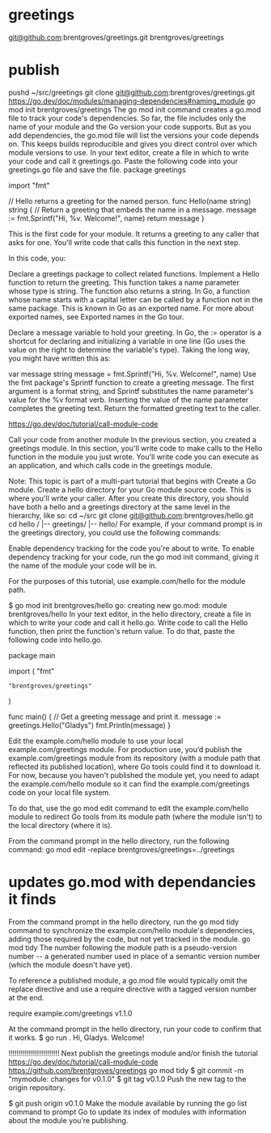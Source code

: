 # greetings
<!-- https://go.dev/doc/tutorial/create-module -->
git@github.com:brentgroves/greetings.git
brentgroves/greetings

# publish
pushd ~/src/greetings
git clone git@github.com:brentgroves/greetings.git
https://go.dev/doc/modules/managing-dependencies#naming_module
go mod init brentgroves/greetings
The go mod init command creates a go.mod file to track your code's dependencies. So far, the file includes only the name of your module and the Go version your code supports. But as you add dependencies, the go.mod file will list the versions your code depends on. This keeps builds reproducible and gives you direct control over which module versions to use.
In your text editor, create a file in which to write your code and call it greetings.go.
Paste the following code into your greetings.go file and save the file.
package greetings

import "fmt"

// Hello returns a greeting for the named person.
func Hello(name string) string {
    // Return a greeting that embeds the name in a message.
    message := fmt.Sprintf("Hi, %v. Welcome!", name)
    return message
}

This is the first code for your module. It returns a greeting to any caller that asks for one. You'll write code that calls this function in the next step.

In this code, you:

Declare a greetings package to collect related functions.
Implement a Hello function to return the greeting.
This function takes a name parameter whose type is string. The function also returns a string. In Go, a function whose name starts with a capital letter can be called by a function not in the same package. This is known in Go as an exported name. For more about exported names, see Exported names in the Go tour.

Declare a message variable to hold your greeting.
In Go, the := operator is a shortcut for declaring and initializing a variable in one line (Go uses the value on the right to determine the variable's type). Taking the long way, you might have written this as:

var message string
message = fmt.Sprintf("Hi, %v. Welcome!", name)
Use the fmt package's Sprintf function to create a greeting message. The first argument is a format string, and Sprintf substitutes the name
parameter's value for the %v format verb. Inserting the value of the name parameter completes the greeting text.
Return the formatted greeting text to the caller.

https://go.dev/doc/tutorial/call-module-code

Call your code from another module
In the previous section, you created a greetings module. In this section, you'll write code to make calls to the Hello function in the module you just wrote. You'll write code you can execute as an application, and which calls code in the greetings module.

Note: This topic is part of a multi-part tutorial that begins with Create a Go module.
Create a hello directory for your Go module source code. This is where you'll write your caller.
After you create this directory, you should have both a hello and a greetings directory at the same level in the hierarchy, like so:
cd ~/src
git clone git@github.com:brentgroves/hello.git
cd hello
<home>/
 |-- greetings/
 |-- hello/
For example, if your command prompt is in the greetings directory, you could use the following commands:

Enable dependency tracking for the code you're about to write.
To enable dependency tracking for your code, run the go mod init command, giving it the name of the module your code will be in.

For the purposes of this tutorial, use example.com/hello for the module path.

$ go mod init brentgroves/hello
go: creating new go.mod: module brentgroves/hello
In your text editor, in the hello directory, create a file in which to write your code and call it hello.go.
Write code to call the Hello function, then print the function's return value.
To do that, paste the following code into hello.go.

package main

import (
    "fmt"

    "brentgroves/greetings"
)

func main() {
    // Get a greeting message and print it.
    message := greetings.Hello("Gladys")
    fmt.Println(message)
}

Edit the example.com/hello module to use your local example.com/greetings module.
For production use, you’d publish the example.com/greetings module from its repository (with a module path that reflected its published location), where Go tools could find it to download it. For now, because you haven't published the module yet, you need to adapt the example.com/hello module so it can find the example.com/greetings code on your local file system.

To do that, use the go mod edit command to edit the example.com/hello module to redirect Go tools from its module path (where the module isn't) to the local directory (where it is).

From the command prompt in the hello directory, run the following command:
go mod edit -replace brentgroves/greetings=../greetings
# updates go.mod with dependancies it finds
From the command prompt in the hello directory, run the go mod tidy command to synchronize the example.com/hello module's dependencies, adding those required by the code, but not yet tracked in the module.
go mod tidy 
The number following the module path is a pseudo-version number -- a generated number used in place of a semantic version number (which the module doesn't have yet).

To reference a published module, a go.mod file would typically omit the replace directive and use a require directive with a tagged version number at the end.

require example.com/greetings v1.1.0

At the command prompt in the hello directory, run your code to confirm that it works.
$ go run .
Hi, Gladys. Welcome!

!!!!!!!!!!!!!!!!!!!!!!!!!
Next publish the greetings module and/or finish the tutorial
https://go.dev/doc/tutorial/call-module-code
https://github.com/brentgroves/greetings
go mod tidy
$ git commit -m "mymodule: changes for v0.1.0"
$ git tag v0.1.0
Push the new tag to the origin repository.

$ git push origin v0.1.0
Make the module available by running the go list command to prompt Go to update its index of modules with information about the module you’re publishing.
